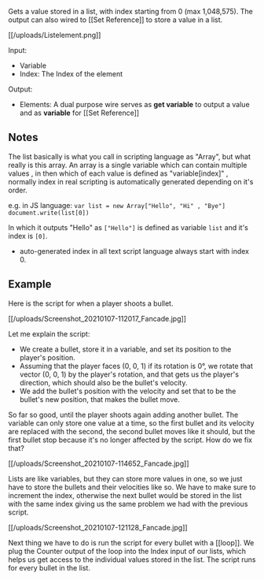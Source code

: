 Gets a value stored in a list, with index starting from 0 (max 1,048,575). The output can also wired to [[Set Reference]] to store a value in a list.

[[/uploads/Listelement.png]]

Input:
- Variable
- Index: The Index of the element

Output:
- Elements: A dual purpose wire serves as **get variable** to output a value and as **variable** for [[Set Reference]]

## Notes
The list basically is what you call in scripting language as "Array", but what really is this array. An array is a single variable which can contain multiple values , in then which of each value is defined as "variable[index]" , normally index in real scripting is automatically generated depending on it's order.

e.g. in JS language: 
`var list = new Array["Hello", "Hi" , "Bye"]`
`document.write(list[0])`

In which it outputs "Hello" as `["Hello"]` is defined as variable `list` and it's index is `[0]`.

* auto-generated index in all text script language always start with index 0.

## Example

Here is the script for when a player shoots a bullet.

[[/uploads/Screenshot_20210107-112017_Fancade.jpg]]

Let me explain the script:
- We create a bullet, store it in a variable, and set its position to the player's position.
- Assuming that the player faces (0, 0, 1) if its rotation is 0°, we rotate that vector (0, 0, 1) by the player's rotation, and that gets us the player's direction, which should also be the bullet's velocity.
- We add the bullet's position with the velocity and set that to be the bullet's new position, that makes the bullet move.

So far so good, until the player shoots again adding another bullet. The variable can only store one value at a time, so the first bullet and its velocity are replaced with the second, the second bullet moves like it should, but the first bullet stop because it's no longer affected by the script. How do we fix that?

[[/uploads/Screenshot_20210107-114652_Fancade.jpg]]

Lists are like variables, but they can store more values in one, so we just have to store the bullets and their velocities like so. We have to make sure to increment the index, otherwise the next bullet would be stored in the list with the same index giving us the same problem we had with the previous script.

[[/uploads/Screenshot_20210107-121128_Fancade.jpg]]

Next thing we have to do is run the script for every bullet with a [[loop]]. We plug the Counter output of the loop into the Index input of our lists, which helps us get access to the individual values stored in the list. The script runs for every bullet in the list.